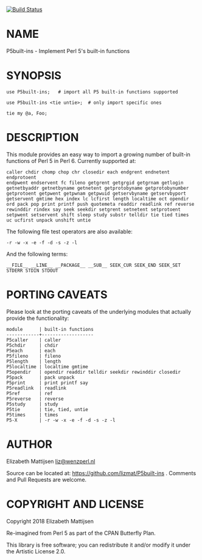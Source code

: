 [![Build Status](https://travis-ci.org/lizmat/P5built-ins.svg?branch=master)](https://travis-ci.org/lizmat/P5built-ins)

NAME
====

P5built-ins - Implement Perl 5's built-in functions

SYNOPSIS
========

    use P5built-ins;   # import all P5 built-in functions supported

    use P5built-ins <tie untie>;  # only import specific ones

    tie my @a, Foo;

DESCRIPTION
===========

This module provides an easy way to import a growing number of built-in functions of Perl 5 in Perl 6. Currently supported at:

    caller chdir chomp chop chr closedir each endgrent endnetent endprotoent
    endpwent endservent fc fileno getgrent getgrgid getgrnam getlogin
    getnetbyaddr getnetbyname getnetent getprotobyname getprotobynumber
    getprotoent getpwent getpwnam getpwuid getservbyname getservbyport
    getservent gmtime hex index lc lcfirst length localtime oct opendir
    ord pack pop print printf push quotemeta readdir readlink ref reverse
    rewinddir rindex say seek seekdir setgrent setnetent setprotoent
    setpwent setservent shift sleep study substr telldir tie tied times
    uc ucfirst unpack unshift untie

The following file test operators are also available:

    -r -w -x -e -f -d -s -z -l

And the following terms:

    __FILE__ __LINE__ __PACKAGE__ __SUB__ SEEK_CUR SEEK_END SEEK_SET
    STDERR STDIN STDOUT

PORTING CAVEATS
===============

Please look at the porting caveats of the underlying modules that actually provide the functionality:

    module      | built-in functions
    ------------+-------------------
    P5caller    | caller
    P5chdir     | chdir
    P5each      | each
    P5fileno    | fileno
    P5length    | length
    P5localtime | localtime gmtime
    P5opendir   | opendir readdir telldir seekdir rewinddir closedir
    P5pack      | pack unpack
    P5print     | print printf say
    P5readlink  | readlink
    P5ref       | ref
    P5reverse   | reverse
    P5study     | study
    P5tie       | tie, tied, untie
    P5times     | times
    P5-X        | -r -w -x -e -f -d -s -z -l

AUTHOR
======

Elizabeth Mattijsen <liz@wenzperl.nl>

Source can be located at: https://github.com/lizmat/P5built-ins . Comments and Pull Requests are welcome.

COPYRIGHT AND LICENSE
=====================

Copyright 2018 Elizabeth Mattijsen

Re-imagined from Perl 5 as part of the CPAN Butterfly Plan.

This library is free software; you can redistribute it and/or modify it under the Artistic License 2.0.

